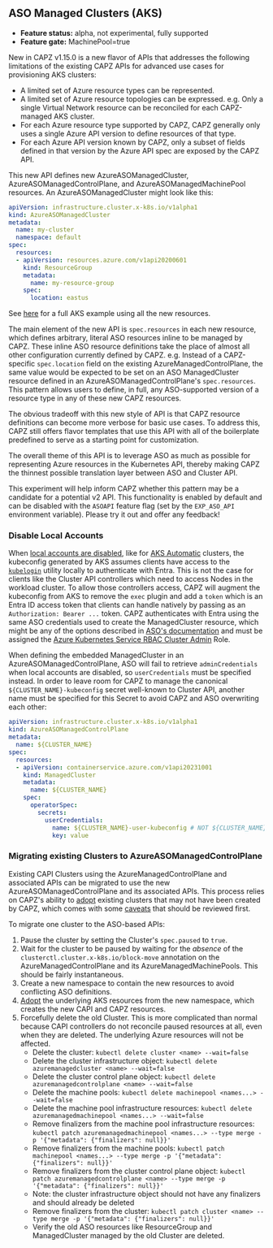 ## ASO Managed Clusters (AKS)

- **Feature status:** alpha, not experimental, fully supported
- **Feature gate:** MachinePool=true

New in CAPZ v1.15.0 is a new flavor of APIs that addresses the following limitations of
the existing CAPZ APIs for advanced use cases for provisioning AKS clusters:

- A limited set of Azure resource types can be represented.
- A limited set of Azure resource topologies can be expressed. e.g. Only a single Virtual Network resource can
  be reconciled for each CAPZ-managed AKS cluster.
- For each Azure resource type supported by CAPZ, CAPZ generally only uses a single Azure API version to
  define resources of that type.
- For each Azure API version known by CAPZ, only a subset of fields defined in that version by the Azure API
  spec are exposed by the CAPZ API.

This new API defines new AzureASOManagedCluster, AzureASOManagedControlPlane, and
AzureASOManagedMachinePool resources. An AzureASOManagedCluster might look like this:

```yaml
apiVersion: infrastructure.cluster.x-k8s.io/v1alpha1
kind: AzureASOManagedCluster
metadata:
  name: my-cluster
  namespace: default
spec:
  resources:
  - apiVersion: resources.azure.com/v1api20200601
    kind: ResourceGroup
    metadata:
      name: my-resource-group
    spec:
      location: eastus
```

See [here](https://github.com/kubernetes-sigs/cluster-api-provider-azure/blob/main/templates/cluster-template-aks-aso.yaml) for a full AKS example using all the new resources.

The main element of the new API is `spec.resources` in each new resource, which defines arbitrary, literal ASO
resources inline to be managed by CAPZ. These inline ASO resource definitions take the place of almost all
other configuration currently defined by CAPZ. e.g. Instead of a CAPZ-specific `spec.location` field on the
existing AzureManagedControlPlane, the same value would be expected to be set on an ASO ManagedCluster
resource defined in an AzureASOManagedControlPlane's `spec.resources`. This pattern allows users to define, in
full, any ASO-supported version of a resource type in any of these new CAPZ resources.

The obvious tradeoff with this new style of API is that CAPZ resource definitions can become more verbose for
basic use cases. To address this, CAPZ still offers flavor templates that use this API with all of the
boilerplate predefined to serve as a starting point for customization.

The overall theme of this API is to leverage ASO as much as possible for representing Azure resources in the
Kubernetes API, thereby making CAPZ the thinnest possible translation layer between ASO and Cluster API.

This experiment will help inform CAPZ whether this pattern may be a candidate for a potential v2 API. This
functionality is enabled by default and can be disabled with the `ASOAPI` feature flag (set by the `EXP_ASO_API` environment variable).
Please try it out and offer any feedback!

### Disable Local Accounts

When [local accounts are disabled](https://learn.microsoft.com/en-us/azure/aks/manage-local-accounts-managed-azure-ad#disable-local-accounts),
like for [AKS Automatic](https://learn.microsoft.com/en-us/azure/aks/intro-aks-automatic) clusters, the
kubeconfig generated by AKS assumes clients have access to the [`kubelogin`](https://azure.github.io/kubelogin/)
utility locally to authenticate with Entra. This is not the case for clients like the Cluster API controllers
which need to access Nodes in the workload cluster. To allow those controllers access, CAPZ will augment the
kubeconfig from AKS to remove the `exec` plugin and add a `token` which is an Entra ID access token that
clients can handle natively by passing as an `Authorization: Bearer ...` token. CAPZ authenticates with Entra
using the same ASO credentials used to create the ManagedCluster resource, which might be any of the options
described in [ASO's documentation](https://azure.github.io/azure-service-operator/guide/authentication/credential-format/)
and must be assigned the [Azure Kubernetes Service RBAC Cluster Admin](https://learn.microsoft.com/en-us/azure/role-based-access-control/built-in-roles/containers#azure-kubernetes-service-rbac-cluster-admin) Role.

When defining the embedded ManagedCluster in an AzureASOManagedControlPlane, ASO will fail to retrieve
`adminCredentials` when local accounts are disabled, so `userCredentials` must be specified instead. In order
to leave room for CAPZ to manage the canonical `${CLUSTER_NAME}-kubeconfig` secret well-known to Cluster API,
another name must be specified for this Secret to avoid CAPZ and ASO overwriting each other:

```yaml
apiVersion: infrastructure.cluster.x-k8s.io/v1alpha1
kind: AzureASOManagedControlPlane
metadata:
  name: ${CLUSTER_NAME}
spec:
  resources:
  - apiVersion: containerservice.azure.com/v1api20231001
    kind: ManagedCluster
    metadata:
      name: ${CLUSTER_NAME}
    spec:
      operatorSpec:
        secrets:
          userCredentials:
            name: ${CLUSTER_NAME}-user-kubeconfig # NOT ${CLUSTER_NAME}-kubeconfig
            key: value
```

### Migrating existing Clusters to AzureASOManagedControlPlane

Existing CAPI Clusters using the AzureManagedControlPlane and associated APIs can be migrated to use the new
AzureASOManagedControlPlane and its associated APIs. This process relies on CAPZ's ability to
[adopt](./adopting-clusters#option-1-using-the-new-azureasomanaged-api) existing clusters that may not have
been created by CAPZ, which comes with some [caveats](./adopting-clusters#caveats) that should be reviewed first.

To migrate one cluster to the ASO-based APIs:

1. Pause the cluster by setting the Cluster's `spec.paused` to `true`.
1. Wait for the cluster to be paused by waiting for the _absence_ of the `clusterctl.cluster.x-k8s.io/block-move`
   annotation on the AzureManagedControlPlane and its AzureManagedMachinePools. This should be fairly instantaneous.
1. Create a new namespace to contain the new resources to avoid conflicting ASO definitions.
1. [Adopt](./adopting-clusters#option-1-using-the-new-azureasomanaged-api) the underlying AKS resources from
   the new namespace, which creates the new CAPI and CAPZ resources.
1. Forcefully delete the old Cluster. This is more complicated than normal because CAPI controllers do not reconcile
   paused resources at all, even when they are deleted. The underlying Azure resources will not be affected.
   - Delete the cluster: `kubectl delete cluster <name> --wait=false`
   - Delete the cluster infrastructure object: `kubectl delete azuremanagedcluster <name> --wait=false`
   - Delete the cluster control plane object: `kubectl delete azuremanagedcontrolplane <name> --wait=false`
   - Delete the machine pools: `kubectl delete machinepool <names...> --wait=false`
   - Delete the machine pool infrastructure resources: `kubectl delete azuremanagedmachinepool <names...> --wait=false`
   - Remove finalizers from the machine pool infrastructure resources: `kubectl patch azuremanagedmachinepool <names...> --type merge -p '{"metadata": {"finalizers": null}}'`
   - Remove finalizers from the machine pools: `kubectl patch machinepool <names...> --type merge -p '{"metadata": {"finalizers": null}}'`
   - Remove finalizers from the cluster control plane object: `kubectl patch azuremanagedcontrolplane <name> --type merge -p '{"metadata": {"finalizers": null}}'`
   - Note: the cluster infrastructure object should not have any finalizers and should already be deleted
   - Remove finalizers from the cluster: `kubectl patch cluster <name> --type merge -p '{"metadata": {"finalizers": null}}'`
   - Verify the old ASO resources like ResourceGroup and ManagedCluster managed by the old Cluster are deleted.
